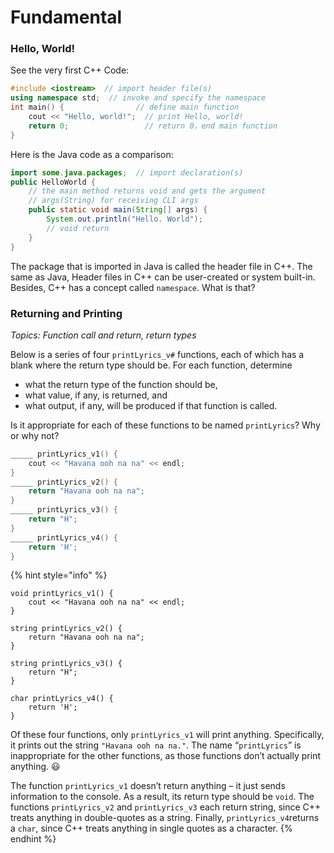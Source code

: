 # Fundamental

### Hello, World! <a href="#1-returning-and-printing" id="1-returning-and-printing"></a>

See the very first C++ Code:

```cpp
#include <iostream>  // import header file(s)
using namespace std;  // invoke and specify the namespace
int main() {                // define main function
    cout << "Hello, world!";  // print Hello, world!
    return 0;                 // return 0，end main function
}
```

Here is the Java code as a comparison:

```java
import some.java.packages;  // import declaration(s)
public HelloWorld {
    // the main method returns void and gets the argument 
    // args(String) for receiving CLI args
    public static void main(String[] args) {  
        System.out.println("Hello. World");
        // void return
    }
}
```

The package that is imported in Java is called the header file in C++. The same as Java, Header files in C++ can be user-created or system built-in. Besides, C++ has a concept called `namespace`. What is that?&#x20;

### Returning and Printing <a href="#1-returning-and-printing" id="1-returning-and-printing"></a>

_Topics: Function call and return, return types_

Below is a series of four `printLyrics_v#` functions, each of which has a blank where the return type should be. For each function, determine

* what the return type of the function should be,
* what value, if any, is returned, and
* what output, if any, will be produced if that function is called.

Is it appropriate for each of these functions to be named `printLyrics`? Why or why not?

```cpp
_____ printLyrics_v1() {
    cout << "Havana ooh na na" << endl;
}
_____ printLyrics_v2() {
    return "Havana ooh na na";
}
_____ printLyrics_v3() {
    return "H";
}
_____ printLyrics_v4() {
    return 'H';
}
```

{% hint style="info" %}


```
void printLyrics_v1() {
    cout << "Havana ooh na na" << endl;
}

string printLyrics_v2() {
    return "Havana ooh na na";
}

string printLyrics_v3() {
    return "H";
}

char printLyrics_v4() {
    return 'H';
}
```

Of these four functions, only `printLyrics_v1` will print anything. Specifically, it prints out the string `"Havana ooh na na."`. The name “`printLyrics`” is inappropriate for the other functions, as those functions don’t actually print anything. 😃

The function `printLyrics_v1` doesn’t return anything – it just sends information to the console. As a result, its return type should be `void`. The functions `printLyrics_v2` and `printLyrics_v3` each return string, since C++ treats anything in double-quotes as a string. Finally, `printLyrics_v4`returns a `char`, since C++ treats anything in single quotes as a character.
{% endhint %}
